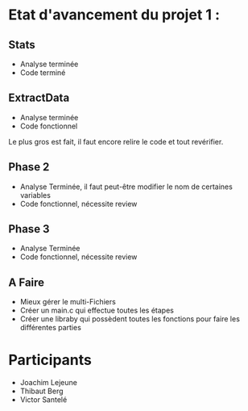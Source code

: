 # Etat d'avancement du projet 1 :
## Stats
 - Analyse terminée
 - Code terminé
## ExtractData
 - Analyse terminée
 - Code fonctionnel
 
 Le plus gros est fait, il faut encore relire le code et tout revérifier.

## Phase 2
  - Analyse Terminée, il faut peut-être modifier le nom de certaines variables
  - Code fonctionnel, nécessite review

## Phase 3
  - Analyse Terminée
  - Code fonctionnel, nécessite review

## A Faire
  - Mieux gérer le multi-Fichiers
  - Créer un main.c qui effectue toutes les étapes
  - Créer une libraby qui possèdent toutes les fonctions pour faire les différentes parties
# Participants
 - Joachim Lejeune
 - Thibaut Berg
 - Victor Santelé

